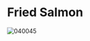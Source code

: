 # Fried Salmon
![040045](https://user-images.githubusercontent.com/50277379/140710883-d9c45c0d-06be-4945-b947-60d7bd1f4a86.jpg)
